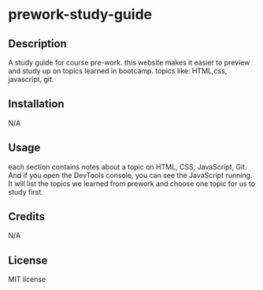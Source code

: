 # prework-study-guide

## Description
A study guide for course pre-work. this website makes it easier to preview 
and study up on topics learned in bootcamp. topics like: HTML,css,
javascript, git.
 
## Installation
N/A

## Usage
each section contains notes about a topic on HTML, CSS, JavaScript, Git. And if you open the DevTools console, you can see the JavaScript running. It will list the topics we learned from prework and choose one topic for us to study first. 

## Credits
N/A

## License
MIT license
